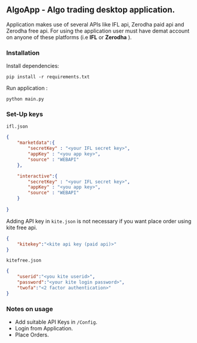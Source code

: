 ## AlgoApp - Algo trading desktop application.

<!-- [![GitHub](https://img.shields.io/github/license/Joe-Sin7h/AlgoApp)]() -->

Application makes use of several APIs like IFL api, Zerodha paid api and Zerodha free api. For using the application user must have demat account on anyone of these platforms (i.e **IFL** or **Zerodha** ). 

### Installation

Install dependencies:

```pip install -r requirements.txt```


Run application : 

```python main.py```

### Set-Up keys
`ifl.json`
```Json
{
    "marketdata":{
        "secretKey" : "<your IFL secret key>",
        "appKey" : "<you app key>",
        "source" : "WEBAPI"
    },

    "interactive":{
        "secretKey" : "<your IFL secret key>",
        "appKey" : "<you app key>",
        "source" : "WEBAPI"
    }
    
}
```
Adding API key in `kite.json` is not necessary if you want place order using kite free api.
```Json
{
    "kitekey":"<kite api key (paid api)>"
}
```
`kitefree.json`
```Json
{
    "userid":"<you kite userid>",
    "password":"<your kite login password>",
    "twofa":"<2 factor authentication>"
}
```
### Notes on usage

- Add suitable API Keys in `/Config`.
- Login from Application.
- Place Orders.
